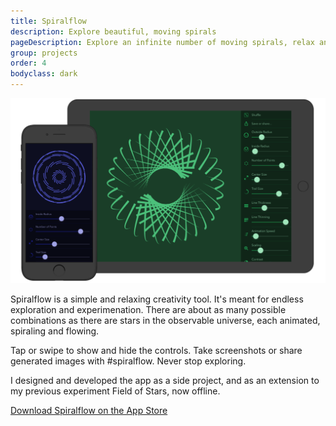 ```yaml
---
title: Spiralflow
description: Explore beautiful, moving spirals
pageDescription: Explore an infinite number of moving spirals, relax and create some beautiful images.
group: projects
order: 4
bodyclass: dark
---
```


![Spiralflow for iOS](./spiralflow/devices.png)

Spiralflow is a simple and relaxing creativity tool. It's meant for endless exploration and experimenation. There are about as many possible combinations as there are stars in the observable universe, each animated, spiraling and flowing.
      
Tap or swipe to show and hide the controls. Take screenshots or share generated images with #spiralflow. Never stop exploring.

I designed and developed the app as a side project, and as an extension to my previous experiment Field of Stars, now offline.

<a href="https://itunes.apple.com/WebObjects/MZStore.woa/wa/viewSoftware?id=1086402345&mt=8" class="cta">Download Spiralflow on the App Store</a>
